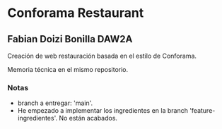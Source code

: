 # Conforama Restaurant

## Fabian Doizi Bonilla DAW2A

Creación de web restauración basada en el estilo de Conforama.

Memoria técnica en el mismo repositorio.

### Notas

- branch a entregar: 'main'.
- He empezado a implementar los ingredientes en la branch 'feature-ingredientes'. No están acabados.


